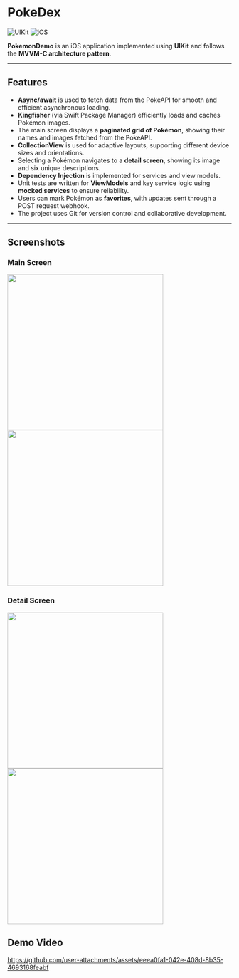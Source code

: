 # PokeDex

![UIKit](https://img.shields.io/badge/UIKit-✅-orange) ![iOS](https://img.shields.io/badge/iOS-18.1-blue)

**PokemonDemo** is an iOS application implemented using **UIKit** and follows the **MVVM-C architecture pattern**.

---

## Features

- **Async/await** is used to fetch data from the PokeAPI for smooth and efficient asynchronous loading.
- **Kingfisher** (via Swift Package Manager) efficiently loads and caches Pokémon images.
- The main screen displays a **paginated grid of Pokémon**, showing their names and images fetched from the PokeAPI.
- **CollectionView** is used for adaptive layouts, supporting different device sizes and orientations.
- Selecting a Pokémon navigates to a **detail screen**, showing its image and six unique descriptions.
- **Dependency Injection** is implemented for services and view models.
- Unit tests are written for **ViewModels** and key service logic using **mocked services** to ensure reliability.
- Users can mark Pokémon as **favorites**, with updates sent through a POST request webhook.
- The project uses Git for version control and collaborative development.

---

## Screenshots

### Main Screen
<p float="left">
  <img src="https://github.com/user-attachments/assets/6b3f0240-ff68-476a-b0bd-b3afb32d0adc" width="350" />
  <img src="https://github.com/user-attachments/assets/37b749ca-9d42-422a-9039-21b4a4fb5fed" width="350" />
</p>

### Detail Screen
<p float="left">
  <img src="https://github.com/user-attachments/assets/b8dd6011-452f-460a-8b2c-0090433d7caa" width="350" />
  <img src="https://github.com/user-attachments/assets/490e3ad7-96ed-48bf-af8b-fc489e238eda" width="350" />
</p>


## Demo Video

https://github.com/user-attachments/assets/eeea0fa1-042e-408d-8b35-4693168feabf
